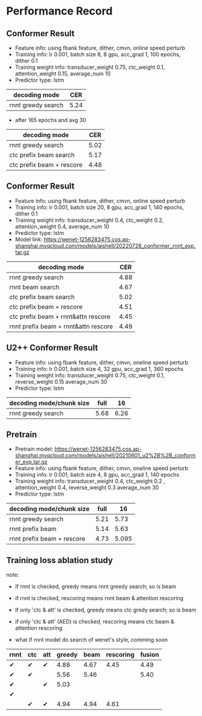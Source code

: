 # Performance Record

## Conformer Result

* Feature info: using fbank feature, dither, cmvn, online speed perturb
* Training info: lr 0.001, batch size 8, 8 gpu, acc_grad 1, 100 epochs, dither 0.1
* Training weight info: transducer_weight 0.75, ctc_weight 0.1, attention_weight 0.15, average_num 10
* Predictor type: lstm

| decoding mode             | CER   |
|---------------------------|-------|
| rnnt greedy search        | 5.24  |

* after 165 epochs and avg 30

| decoding mode             | CER   |
|---------------------------|-------|
| rnnt greedy search        | 5.02  |
| ctc prefix beam search    | 5.17  |
| ctc prefix beam + rescore | 4.48  |

## Conformer Result

* Feature info: using fbank feature, dither, cmvn, online speed perturb
* Training info: lr 0.001, batch size 20, 8 gpu, acc_grad 1, 140 epochs, dither 0.1
* Training weight info: transducer_weight 0.4, ctc_weight 0.2, attention_weight 0.4, average_num 10
* Predictor type: lstm
* Model link: https://wenet-1256283475.cos.ap-shanghai.myqcloud.com/models/aishell/20220728_conformer_rnnt_exp.tar.gz

| decoding mode                         | CER   |
|---------------------------------------|-------|
| rnnt greedy search                    | 4.88  |
| rnnt beam search                      | 4.67  |
| ctc prefix beam search                | 5.02  |
| ctc prefix beam + rescore             | 4.51  |
| ctc prefix beam + rnnt&attn rescore   | 4.45  |
| rnnt prefix beam + rnnt&attn rescore  | 4.49  |


## U2++ Conformer Result

* Feature info: using fbank feature, dither, cmvn, oneline speed perturb
* Training info: lr 0.001, batch size 4, 32 gpu, acc_grad 1, 360 epochs
* Training weight info: transducer_weight 0.75,  ctc_weight 0.1, reverse_weight 0.15  average_num 30
* Predictor type: lstm

| decoding mode/chunk size  | full  | 16    |
|---------------------------|-------|-------|
| rnnt greedy search        | 5.68  | 6.26  |

## Pretrain
* Pretrain model: https://wenet-1256283475.cos.ap-shanghai.myqcloud.com/models/aishell/20210601_u2%2B%2B_conformer_exp.tar.gz
* Feature info: using fbank feature, dither, cmvn, oneline speed perturb
* Training info: lr 0.001, batch size 4, 8 gpu, acc_grad 1, 140 epochs
* Training weight info: transducer_weight 0.4,  ctc_weight 0.2 , attention_weight 0.4, reverse_weight 0.3  average_num 30
* Predictor type: lstm

| decoding mode/chunk size    | full  | 16     |
|-----------------------------|-------|--------|
| rnnt greedy search          | 5.21  | 5.73   |
| rnnt prefix beam            | 5.14  | 5.63   |
| rnnt prefix beam + rescore  | 4.73  | 5.095  |


## Training loss ablation study

note:

- If rnnt is checked, greedy means rnnt  greedy search; so is beam

- if rnnt is checked, rescoring means rnnt beam & attention rescoring

- if only 'ctc & att' is checked, greedy means ctc gredy search; so is beam

- if only  'ctc & att' (AED)  is checked, rescoring means ctc beam & attention rescoring

- what if rnnt model do search of wenet's style, comming soon

| rnnt | ctc | att | greedy | beam | rescoring | fusion |
|------|-----|-----|--------|------|-----------|--------|
| ✔    | ✔   | ✔   |   4.88 | 4.67 |      4.45 |   4.49 |
| ✔    | ✔   |     |   5.56 | 5.46 |           |   5.40 |
| ✔    |     |✔    |   5.03 |      |           |        |
| ✔    |     |     |        |      |           |        |
|      | ✔   | ✔   |   4.94 | 4.94 |      4.61 |        |
